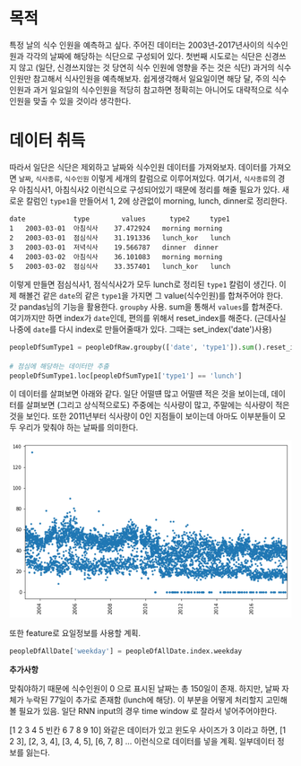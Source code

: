 # 목적

특정 날의 식수 인원을 예측하고 싶다. 주어진 데이터는 2003년-2017년사이의 식수인원과 각각의 날짜에 해당하는 식단으로 구성되어 있다. 첫번째 시도로는 식단은 신경쓰지 않고 (일단, 신경쓰지않는 것 당연히 식수 인원에 영향을 주는 것은 식단) 과거의 식수인원만 참고해서 식사인원을 예측해보자. 쉽게생각해서 일요일이면 해당 달, 주의 식수 인원과 과거 일요일의 식수인원을 적당히 참고하면 정확히는 아니어도 대략적으로 식수인원을 맞출 수 있을 것이라 생각한다.


# 데이터 취득
따라서 일단은 식단은 제외하고 날짜와 식수인원 데이터를 가져와보자. 데이터를 가져오면 `날짜`, `식사종류`, `식수인원` 이렇게 세개의 칼럼으로 이루어져있다. 여기서, `식사종류`의 경우 아침식사1, 아침식사2 이런식으로 구성되어있기 때문에 정리를 해줄 필요가 있다. 새로운 칼럼인 `type1`을 만들어서 1, 2에 상관없이 morning, lunch, dinner로 정리한다.

```
date        	type	    values  	type2	  type1
1	2003-03-01	아침식사	37.472924	morning	morning
2	2003-03-01	점심식사	31.191336	lunch_kor	lunch
3	2003-03-01	저녁식사	19.566787	dinner	dinner
4	2003-03-02	아침식사	36.101083	morning	morning
5	2003-03-02	점심식사	33.357401	lunch_kor	lunch
```

이렇게 만들면 점심식사1, 점식식사2가 모두 lunch로 정리된 `type1` 칼럼이 생긴다. 이제 해볼건 같은 `date`의 같은 `type1`을 가지면 그 value(식수인원)를 합쳐주어야 한다. 갓 pandas님의 기능을 활용한다. `groupby` 사용. sum을 통해서 `values`를 합쳐준다. 여기까지만 하면 index가 `date`인데, 편의를 위해서 reset_index를 해준다. (근데사실 나중에 `date`를 다시 index로 만들어줄때가 있다. 그때는 set_index('date')사용)

```python
peopleDfSumType1 = peopleDfRaw.groupby(['date', 'type1']).sum().reset_index()

# 점심에 해당하는 데이터만 추출
peopleDfSumType1.loc[peopleDfSumType1['type1'] == 'lunch']

```

이 데이터를 살펴보면 아래와 같다. 일단 어떨떈 많고 어떨떈 적은 것을 보이는데, 데이터를 살펴보면 (그리고 상식적으로도) 주중에는 식사량이 많고, 주말에는 식사량이 적은 것을 보인다. 또한 2011년부터 식사량이 0인 지점들이 보이는데 아마도 이부분들이 모두 우리가 맞춰야 하는 날짜를 의미한다.

![lunch people count plot](./people_count.png)

또한 feature로 요일정보를 사용할 계획.

```python
peopleDfAllDate['weekday'] = peopleDfAllDate.index.weekday
```

__추가사항__

맞춰야하기 때문에 식수인원이 0 으로 표시된 날짜는 총 150일이 존재. 하지만, 날짜 자체가 누락된 77일이 추가로 존재함 (lunch에 해당). 이 부분을 어떻게 처리할지 고민해볼 필요가 있음. 일단 RNN input의 경우 time window 로 잘라서 넣어주어야한다.

[1 2 3 4 5 빈칸 6 7 8 9 10] 와같은 데이터가 있고 윈도우 사이즈가 3 이라고 하면, [1 2 3], [2, 3, 4], [3, 4, 5], [6, 7, 8] ... 이런식으로 데이터를 넣을 계획. 일부데이터 정보를 잃는다. 
